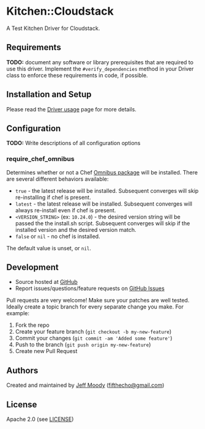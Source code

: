 # <a name="title"></a> Kitchen::Cloudstack

A Test Kitchen Driver for Cloudstack.

## <a name="requirements"></a> Requirements

**TODO:** document any software or library prerequisites that are required to
use this driver. Implement the `#verify_dependencies` method in your Driver
class to enforce these requirements in code, if possible.

## <a name="installation"></a> Installation and Setup

Please read the [Driver usage][driver_usage] page for more details.

## <a name="config"></a> Configuration

**TODO:** Write descriptions of all configuration options

### <a name="config-require-chef-omnibus"></a> require\_chef\_omnibus

Determines whether or not a Chef [Omnibus package][chef_omnibus_dl] will be
installed. There are several different behaviors available:

* `true` - the latest release will be installed. Subsequent converges
  will skip re-installing if chef is present.
* `latest` - the latest release will be installed. Subsequent converges
  will always re-install even if chef is present.
* `<VERSION_STRING>` (ex: `10.24.0`) - the desired version string will
  be passed the the install.sh script. Subsequent converges will skip if
  the installed version and the desired version match.
* `false` or `nil` - no chef is installed.

The default value is unset, or `nil`.

## <a name="development"></a> Development

* Source hosted at [GitHub][repo]
* Report issues/questions/feature requests on [GitHub Issues][issues]

Pull requests are very welcome! Make sure your patches are well tested.
Ideally create a topic branch for every separate change you make. For
example:

1. Fork the repo
2. Create your feature branch (`git checkout -b my-new-feature`)
3. Commit your changes (`git commit -am 'Added some feature'`)
4. Push to the branch (`git push origin my-new-feature`)
5. Create new Pull Request

## <a name="authors"></a> Authors

Created and maintained by [Jeff Moody][author] (<fifthecho@gmail.com>)

## <a name="license"></a> License

Apache 2.0 (see [LICENSE][license])


[author]:           https://github.com/enter-github-user
[issues]:           https://github.com/enter-github-user/kitchen-cloudstack/issues
[license]:          https://github.com/enter-github-user/kitchen-cloudstack/blob/master/LICENSE
[repo]:             https://github.com/enter-github-user/kitchen-cloudstack
[driver_usage]:     http://docs.kitchen-ci.org/drivers/usage
[chef_omnibus_dl]:  http://www.opscode.com/chef/install/
